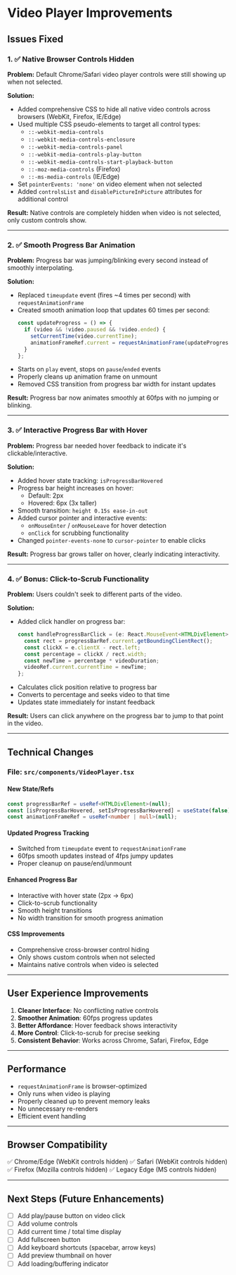 # Video Player Improvements

## Issues Fixed

### 1. ✅ Native Browser Controls Hidden

**Problem:** Default Chrome/Safari video player controls were still showing up when not selected.

**Solution:**

- Added comprehensive CSS to hide all native video controls across browsers (WebKit, Firefox, IE/Edge)
- Used multiple CSS pseudo-elements to target all control types:
  - `::-webkit-media-controls`
  - `::-webkit-media-controls-enclosure`
  - `::-webkit-media-controls-panel`
  - `::-webkit-media-controls-play-button`
  - `::-webkit-media-controls-start-playback-button`
  - `::-moz-media-controls` (Firefox)
  - `::-ms-media-controls` (IE/Edge)
- Set `pointerEvents: 'none'` on video element when not selected
- Added `controlsList` and `disablePictureInPicture` attributes for additional control

**Result:** Native controls are completely hidden when video is not selected, only custom controls show.

---

### 2. ✅ Smooth Progress Bar Animation

**Problem:** Progress bar was jumping/blinking every second instead of smoothly interpolating.

**Solution:**

- Replaced `timeupdate` event (fires ~4 times per second) with `requestAnimationFrame`
- Created smooth animation loop that updates 60 times per second:
  ```typescript
  const updateProgress = () => {
    if (video && !video.paused && !video.ended) {
      setCurrentTime(video.currentTime);
      animationFrameRef.current = requestAnimationFrame(updateProgress);
    }
  };
  ```
- Starts on `play` event, stops on `pause`/`ended` events
- Properly cleans up animation frame on unmount
- Removed CSS transition from progress bar width for instant updates

**Result:** Progress bar now animates smoothly at 60fps with no jumping or blinking.

---

### 3. ✅ Interactive Progress Bar with Hover

**Problem:** Progress bar needed hover feedback to indicate it's clickable/interactive.

**Solution:**

- Added hover state tracking: `isProgressBarHovered`
- Progress bar height increases on hover:
  - Default: 2px
  - Hovered: 6px (3x taller)
- Smooth transition: `height 0.15s ease-in-out`
- Added cursor pointer and interactive events:
  - `onMouseEnter` / `onMouseLeave` for hover detection
  - `onClick` for scrubbing functionality
- Changed `pointer-events-none` to `cursor-pointer` to enable clicks

**Result:** Progress bar grows taller on hover, clearly indicating interactivity.

---

### 4. ✅ Bonus: Click-to-Scrub Functionality

**Problem:** Users couldn't seek to different parts of the video.

**Solution:**

- Added click handler on progress bar:
  ```typescript
  const handleProgressBarClick = (e: React.MouseEvent<HTMLDivElement>) => {
    const rect = progressBarRef.current.getBoundingClientRect();
    const clickX = e.clientX - rect.left;
    const percentage = clickX / rect.width;
    const newTime = percentage * videoDuration;
    videoRef.current.currentTime = newTime;
  };
  ```
- Calculates click position relative to progress bar
- Converts to percentage and seeks video to that time
- Updates state immediately for instant feedback

**Result:** Users can click anywhere on the progress bar to jump to that point in the video.

---

## Technical Changes

### File: `src/components/VideoPlayer.tsx`

#### New State/Refs

```typescript
const progressBarRef = useRef<HTMLDivElement>(null);
const [isProgressBarHovered, setIsProgressBarHovered] = useState(false);
const animationFrameRef = useRef<number | null>(null);
```

#### Updated Progress Tracking

- Switched from `timeupdate` event to `requestAnimationFrame`
- 60fps smooth updates instead of 4fps jumpy updates
- Proper cleanup on pause/end/unmount

#### Enhanced Progress Bar

- Interactive with hover state (2px → 6px)
- Click-to-scrub functionality
- Smooth height transitions
- No width transition for smooth progress animation

#### CSS Improvements

- Comprehensive cross-browser control hiding
- Only shows custom controls when not selected
- Maintains native controls when video is selected

---

## User Experience Improvements

1. **Cleaner Interface**: No conflicting native controls
2. **Smoother Animation**: 60fps progress updates
3. **Better Affordance**: Hover feedback shows interactivity
4. **More Control**: Click-to-scrub for precise seeking
5. **Consistent Behavior**: Works across Chrome, Safari, Firefox, Edge

---

## Performance

- `requestAnimationFrame` is browser-optimized
- Only runs when video is playing
- Properly cleaned up to prevent memory leaks
- No unnecessary re-renders
- Efficient event handling

---

## Browser Compatibility

✅ Chrome/Edge (WebKit controls hidden)
✅ Safari (WebKit controls hidden)
✅ Firefox (Mozilla controls hidden)
✅ Legacy Edge (MS controls hidden)

---

## Next Steps (Future Enhancements)

- [ ] Add play/pause button on video click
- [ ] Add volume controls
- [ ] Add current time / total time display
- [ ] Add fullscreen button
- [ ] Add keyboard shortcuts (spacebar, arrow keys)
- [ ] Add preview thumbnail on hover
- [ ] Add loading/buffering indicator
